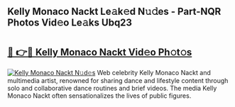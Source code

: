 ## Kelly Monaco Nackt Le𝚊k𝚎d N𝚞𝚍es - Part-NQR Photos Vid𝚎o Le𝚊ks Ubq23

# <h2><a href="http://fb5f6d.evod.top/?m=Kelly+Monaco+Nackt">🔗 👉🔴 Kelly Monaco Nackt Vid𝚎o Ph𝚘t𝚘s</a></h2>

[![Kelly Monaco Nackt N𝚞d𝚎s](https://i.imgur.com/8V9OHl7.gif)](http://fb5f6d.evod.top/?m=Kelly+Monaco+Nackt)
Web celebrity Kelly Monaco Nackt and multimedia artist, renowned for sharing dance and lifestyle content through solo and collaborative dance routines and brief videos. The media Kelly Monaco Nackt often sensationalizes the lives of public figures. 
